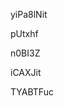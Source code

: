 















































yiPa8lNit








pUtxhf




n0BI3Z


iCAXJit

TYABTFuc
